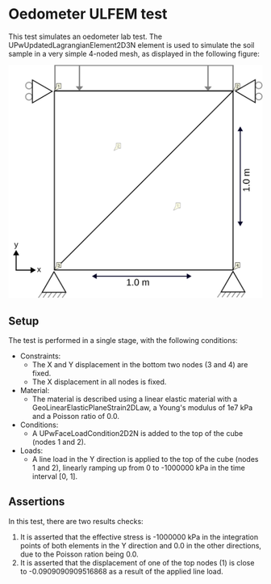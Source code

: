 # Oedometer ULFEM test

This test simulates an oedometer lab test. The UPwUpdatedLagrangianElement2D3N element is used to simulate the soil
sample in a very simple 4-noded mesh, as displayed in the following figure:

![MeshStructure](MeshStructure.svg)

## Setup

The test is performed in a single stage, with the following conditions:

-   Constraints:
    -   The X and Y displacement in the bottom two nodes (3 and 4) are fixed.
    -   The X displacement in all nodes is fixed.
-   Material:
    -   The material is described using a linear elastic material with a GeoLinearElasticPlaneStrain2DLaw, a Young's modulus
        of 1e7 kPa and a Poisson ratio of 0.0.
-   Conditions:
    -   A UPwFaceLoadCondition2D2N is added to the top of the cube (nodes 1 and 2).
-   Loads:
    -   A line load in the Y direction is applied to the top of the cube (nodes 1 and 2), linearly ramping up from 0 to
      -1000000 kPa in the time interval \[0, 1\].

## Assertions

In this test, there are two results checks:

1. It is asserted that the effective stress is -1000000 kPa in the integration points of both elements in the Y
   direction and 0.0 in the other directions, due to the Poisson ration being 0.0.
2. It is asserted that the displacement of one of the top nodes (1) is close to -0.0909090909516868 as a result of the
   applied line load.
